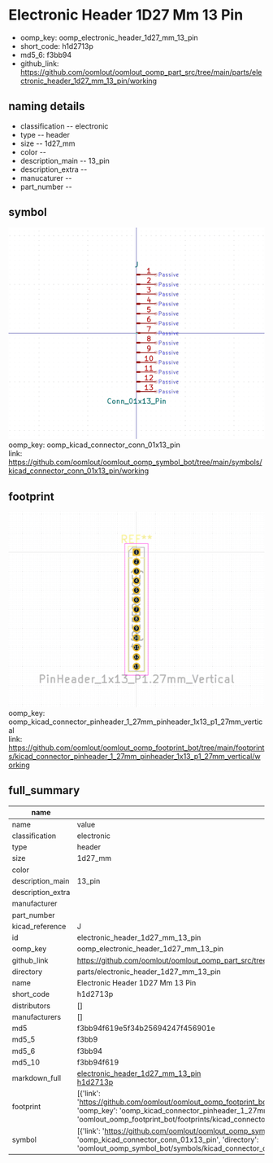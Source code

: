 # Electronic Header 1D27 Mm 13 Pin

  
* oomp_key: oomp_electronic_header_1d27_mm_13_pin 
* short_code: h1d2713p
* md5_6: f3bb94  
* github_link: https://github.com/oomlout/oomlout_oomp_part_src/tree/main/parts/electronic_header_1d27_mm_13_pin/working  
## naming details
* classification -- electronic
* type -- header
* size -- 1d27_mm
* color -- 
* description_main -- 13_pin
* description_extra -- 
* manucaturer -- 
* part_number -- 



## symbol

![](symbol/0/working/working_600.png)  
oomp_key: oomp_kicad_connector_conn_01x13_pin  
link: https://github.com/oomlout/oomlout_oomp_symbol_bot/tree/main/symbols/kicad_connector_conn_01x13_pin/working  

## footprint

![](footprint/0/working/working_600.png)  
oomp_key: oomp_kicad_connector_pinheader_1_27mm_pinheader_1x13_p1_27mm_vertical  
link: https://github.com/oomlout/oomlout_oomp_footprint_bot/tree/main/footprints/kicad_connector_pinheader_1_27mm_pinheader_1x13_p1_27mm_vertical/working  

## full_summary
| name | value | 
| --- | --- | 
| name | value | 
| classification | electronic | 
| type | header | 
| size | 1d27_mm | 
| color |  | 
| description_main | 13_pin | 
| description_extra |  | 
| manufacturer |  | 
| part_number |  | 
| kicad_reference | J | 
| id | electronic_header_1d27_mm_13_pin | 
| oomp_key | oomp_electronic_header_1d27_mm_13_pin | 
| github_link | https://github.com/oomlout/oomlout_oomp_part_src/tree/main/parts/electronic_header_1d27_mm_13_pin/working | 
| directory | parts/electronic_header_1d27_mm_13_pin | 
| name | Electronic Header 1D27 Mm 13 Pin | 
| short_code | h1d2713p | 
| distributors | [] | 
| manufacturers | [] | 
| md5 | f3bb94f619e5f34b25694247f456901e | 
| md5_5 | f3bb9 | 
| md5_6 | f3bb94 | 
| md5_10 | f3bb94f619 | 
| markdown_full | [electronic_header_1d27_mm_13_pin](https://github.com/oomlout/oomlout_oomp_part_src/tree/main/parts/electronic_header_1d27_mm_13_pin/working)<br>[h1d2713p](https://github.com/oomlout/oomlout_oomp_part_src/tree/main/parts/electronic_header_1d27_mm_13_pin/working)<br> | 
| footprint | [{'link': 'https://github.com/oomlout/oomlout_oomp_footprint_bot/tree/main/foootprntss/kicad_connector_pinheader_1_27mm_pinheader_1x13_p1_27mm_vertical', 'oomp_key': 'oomp_kicad_connector_pinheader_1_27mm_pinheader_1x13_p1_27mm_vertical', 'directory': 'oomlout_oomp_footprint_bot/footprints/kicad_connector_pinheader_1_27mm_pinheader_1x13_p1_27mm_vertical//working/working.kicad_mod'}] | 
| symbol | [{'link': 'https://github.com/oomlout/oomlout_oomp_symbol_bot/tree/main/symbols/kicad_connector_conn_01x13_pin', 'oomp_key': 'oomp_kicad_connector_conn_01x13_pin', 'directory': 'oomlout_oomp_symbol_bot/symbols/kicad_connector_conn_01x13_pin//working/working.kicad_sym'}] | 

